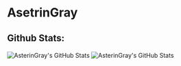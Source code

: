 # AsetrinGray

## Github Stats:
<img align="center" alt="AsterinGray's GitHub Stats" src="https://github-readme-stats.vercel.app/api?username=AsterinGray&show_icons=true&theme=dracula" />
<img align="center" alt="AsterinGray's GitHub Stats" src="https://github-readme-stats.vercel.app/api/top-langs/?username=AsterinGray&layout=compact&theme=dracula" />
